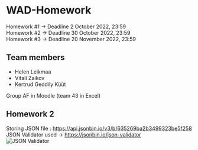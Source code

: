 # WAD-Homework

Homework #1 -> Deadline 2 October 2022, 23:59  
Homework #2 -> Deadline 30 October 2022, 23:59  
Homework #3 -> Deadline 20 November 2022, 23:59


## Team members
- Helen Leikmaa
- Vitali Zaikov
- Kertrud Geddily Küüt 

Group AF in Moodle (team 43 in Excel)


## Homework 2  
Storing JSON file : https://api.jsonbin.io/v3/b/635269ba2b3499323be5f258  
JSON Validator used -> https://jsonbin.io/json-validator  
![JSON Validator](https://i.imgur.com/VSSHxvc.png)  
 
